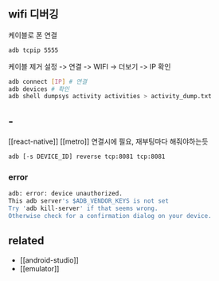 ## wifi 디버깅

케이블로 폰 연결
```sh
adb tcpip 5555
```

케이블 제거
설정 -> 연결 -> WIFI -> 더보기 -> IP 확인
```sh
adb connect [IP] # 연결
adb devices # 확인
adb shell dumpsys activity activities > activity_dump.txt
```

## -
[[react-native]] [[metro]] 연결시에 필요, 재부팅마다 해줘야하는듯
```sh
adb [-s DEVICE_ID] reverse tcp:8081 tcp:8081
```
### error
```sh
adb: error: device unauthorized.
This adb server's $ADB_VENDOR_KEYS is not set
Try 'adb kill-server' if that seems wrong.
Otherwise check for a confirmation dialog on your device.
```

## related
- [[android-studio]]
- [[emulator]]
